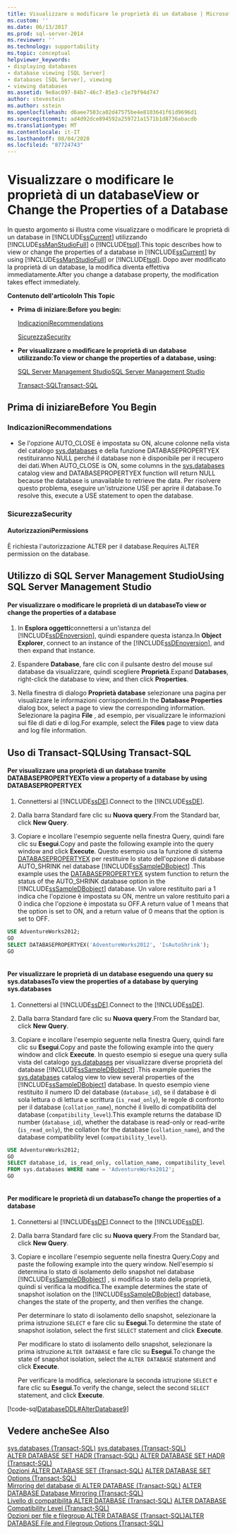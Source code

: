 ```yaml
---
title: Visualizzare o modificare le proprietà di un database | Microsoft Docs
ms.custom: ''
ms.date: 06/13/2017
ms.prod: sql-server-2014
ms.reviewer: ''
ms.technology: supportability
ms.topic: conceptual
helpviewer_keywords:
- displaying databases
- database viewing [SQL Server]
- databases [SQL Server], viewing
- viewing databases
ms.assetid: 9e8ac097-84b7-46c7-85e3-c1e79f94d747
author: stevestein
ms.author: sstein
ms.openlocfilehash: d6aee7503ca02d47575be4e8103641f61d9696d1
ms.sourcegitcommit: ad4d92dce894592a259721a1571b1d8736abacdb
ms.translationtype: MT
ms.contentlocale: it-IT
ms.lasthandoff: 08/04/2020
ms.locfileid: "87724743"
---
```

# <a name="view-or-change-the-properties-of-a-database"></a><span data-ttu-id="55b3c-102">Visualizzare o modificare le proprietà di un database</span><span class="sxs-lookup"><span data-stu-id="55b3c-102">View or Change the Properties of a Database</span></span>
  <span data-ttu-id="55b3c-103">In questo argomento si illustra come visualizzare o modificare le proprietà di un database in [!INCLUDE[ssCurrent](../../includes/sscurrent-md.md)] utilizzando [!INCLUDE[ssManStudioFull](../../includes/ssmanstudiofull-md.md)] o [!INCLUDE[tsql](../../includes/tsql-md.md)].</span><span class="sxs-lookup"><span data-stu-id="55b3c-103">This topic describes how to view or change the properties of a database in [!INCLUDE[ssCurrent](../../includes/sscurrent-md.md)] by using [!INCLUDE[ssManStudioFull](../../includes/ssmanstudiofull-md.md)] or [!INCLUDE[tsql](../../includes/tsql-md.md)].</span></span> <span data-ttu-id="55b3c-104">Dopo aver modificato la proprietà di un database, la modifica diventa effettiva immediatamente.</span><span class="sxs-lookup"><span data-stu-id="55b3c-104">After you change a database property, the modification takes effect immediately.</span></span>  
  
 <span data-ttu-id="55b3c-105">**Contenuto dell'articolo**</span><span class="sxs-lookup"><span data-stu-id="55b3c-105">**In This Topic**</span></span>  
  
-   <span data-ttu-id="55b3c-106">**Prima di iniziare:**</span><span class="sxs-lookup"><span data-stu-id="55b3c-106">**Before you begin:**</span></span>  
  
     [<span data-ttu-id="55b3c-107">Indicazioni</span><span class="sxs-lookup"><span data-stu-id="55b3c-107">Recommendations</span></span>](#Recommendations)  
  
     [<span data-ttu-id="55b3c-108">Sicurezza</span><span class="sxs-lookup"><span data-stu-id="55b3c-108">Security</span></span>](#Security)  
  
-   <span data-ttu-id="55b3c-109">**Per visualizzare o modificare le proprietà di un database utilizzando:**</span><span class="sxs-lookup"><span data-stu-id="55b3c-109">**To view or change the properties of a database, using:**</span></span>  
  
     [<span data-ttu-id="55b3c-110">SQL Server Management Studio</span><span class="sxs-lookup"><span data-stu-id="55b3c-110">SQL Server Management Studio</span></span>](#SSMSProcedure)  
  
     [<span data-ttu-id="55b3c-111">Transact-SQL</span><span class="sxs-lookup"><span data-stu-id="55b3c-111">Transact-SQL</span></span>](#TsqlProcedure)  
  
##  <a name="before-you-begin"></a><a name="BeforeYouBegin"></a> <span data-ttu-id="55b3c-112">Prima di iniziare</span><span class="sxs-lookup"><span data-stu-id="55b3c-112">Before You Begin</span></span>  
  
###  <a name="recommendations"></a><a name="Recommendations"></a> <span data-ttu-id="55b3c-113">Indicazioni</span><span class="sxs-lookup"><span data-stu-id="55b3c-113">Recommendations</span></span>  
  
-   <span data-ttu-id="55b3c-114">Se l'opzione AUTO_CLOSE è impostata su ON, alcune colonne nella vista del catalogo [sys.databases](/sql/relational-databases/system-catalog-views/sys-databases-transact-sql) e della funzione DATABASEPROPERTYEX restituiranno NULL perché il database non è disponibile per il recupero dei dati.</span><span class="sxs-lookup"><span data-stu-id="55b3c-114">When AUTO_CLOSE is ON, some columns in the [sys.databases](/sql/relational-databases/system-catalog-views/sys-databases-transact-sql) catalog view and DATABASEPROPERTYEX function will return NULL because the database is unavailable to retrieve the data.</span></span> <span data-ttu-id="55b3c-115">Per risolvere questo problema, eseguire un'istruzione USE per aprire il database.</span><span class="sxs-lookup"><span data-stu-id="55b3c-115">To resolve this, execute a USE statement to open the database.</span></span>  
  
###  <a name="security"></a><a name="Security"></a> <span data-ttu-id="55b3c-116">Sicurezza</span><span class="sxs-lookup"><span data-stu-id="55b3c-116">Security</span></span>  
  
####  <a name="permissions"></a><a name="Permissions"></a> <span data-ttu-id="55b3c-117">Autorizzazioni</span><span class="sxs-lookup"><span data-stu-id="55b3c-117">Permissions</span></span>  
 <span data-ttu-id="55b3c-118">È richiesta l'autorizzazione ALTER per il database.</span><span class="sxs-lookup"><span data-stu-id="55b3c-118">Requires ALTER permission on the database.</span></span>  
  
##  <a name="using-sql-server-management-studio"></a><a name="SSMSProcedure"></a> <span data-ttu-id="55b3c-119">Utilizzo di SQL Server Management Studio</span><span class="sxs-lookup"><span data-stu-id="55b3c-119">Using SQL Server Management Studio</span></span>  
  
#### <a name="to-view-or-change-the-properties-of-a-database"></a><span data-ttu-id="55b3c-120">Per visualizzare o modificare le proprietà di un database</span><span class="sxs-lookup"><span data-stu-id="55b3c-120">To view or change the properties of a database</span></span>  
  
1.  <span data-ttu-id="55b3c-121">In **Esplora oggetti**connettersi a un'istanza del [!INCLUDE[ssDEnoversion](../../includes/ssdenoversion-md.md)], quindi espandere questa istanza.</span><span class="sxs-lookup"><span data-stu-id="55b3c-121">In **Object Explorer**, connect to an instance of the [!INCLUDE[ssDEnoversion](../../includes/ssdenoversion-md.md)], and then expand that instance.</span></span>  
  
2.  <span data-ttu-id="55b3c-122">Espandere **Database**, fare clic con il pulsante destro del mouse sul database da visualizzare, quindi scegliere **Proprietà**.</span><span class="sxs-lookup"><span data-stu-id="55b3c-122">Expand **Databases**, right-click the database to view, and then click **Properties**.</span></span>  
  
3.  <span data-ttu-id="55b3c-123">Nella finestra di dialogo **Proprietà database** selezionare una pagina per visualizzare le informazioni corrispondenti.</span><span class="sxs-lookup"><span data-stu-id="55b3c-123">In the **Database Properties** dialog box, select a page to view the corresponding information.</span></span> <span data-ttu-id="55b3c-124">Selezionare la pagina **File** , ad esempio, per visualizzare le informazioni sui file di dati e di log.</span><span class="sxs-lookup"><span data-stu-id="55b3c-124">For example, select the **Files** page to view data and log file information.</span></span>  
  
##  <a name="using-transact-sql"></a><a name="TsqlProcedure"></a> <span data-ttu-id="55b3c-125">Uso di Transact-SQL</span><span class="sxs-lookup"><span data-stu-id="55b3c-125">Using Transact-SQL</span></span>  
  
#### <a name="to-view-a-property-of-a-database-by-using-databasepropertyex"></a><span data-ttu-id="55b3c-126">Per visualizzare una proprietà di un database tramite DATABASEPROPERTYEX</span><span class="sxs-lookup"><span data-stu-id="55b3c-126">To view a property of a database by using DATABASEPROPERTYEX</span></span>  
  
1.  <span data-ttu-id="55b3c-127">Connettersi al [!INCLUDE[ssDE](../../includes/ssde-md.md)].</span><span class="sxs-lookup"><span data-stu-id="55b3c-127">Connect to the [!INCLUDE[ssDE](../../includes/ssde-md.md)].</span></span>  
  
2.  <span data-ttu-id="55b3c-128">Dalla barra Standard fare clic su **Nuova query**.</span><span class="sxs-lookup"><span data-stu-id="55b3c-128">From the Standard bar, click **New Query**.</span></span>  
  
3.  <span data-ttu-id="55b3c-129">Copiare e incollare l'esempio seguente nella finestra Query, quindi fare clic su **Esegui**.</span><span class="sxs-lookup"><span data-stu-id="55b3c-129">Copy and paste the following example into the query window and click **Execute**.</span></span> <span data-ttu-id="55b3c-130">Questo esempio usa la funzione di sistema [DATABASEPROPERTYEX](/sql/t-sql/functions/databasepropertyex-transact-sql) per restituire lo stato dell'opzione di database AUTO_SHRINK nel database [!INCLUDE[ssSampleDBobject](../../includes/sssampledbobject-md.md)] .</span><span class="sxs-lookup"><span data-stu-id="55b3c-130">This example uses the [DATABASEPROPERTYEX](/sql/t-sql/functions/databasepropertyex-transact-sql) system function to return the status of the AUTO_SHRINK database option in the [!INCLUDE[ssSampleDBobject](../../includes/sssampledbobject-md.md)] database.</span></span> <span data-ttu-id="55b3c-131">Un valore restituito pari a 1 indica che l'opzione è impostata su ON, mentre un valore restituito pari a 0 indica che l'opzione è impostata su OFF.</span><span class="sxs-lookup"><span data-stu-id="55b3c-131">A return value of 1 means that the option is set to ON, and a return value of 0 means that the option is set to OFF.</span></span>  
  
```sql  
USE AdventureWorks2012;  
GO  
SELECT DATABASEPROPERTYEX('AdventureWorks2012', 'IsAutoShrink');  
GO  
  
```  
  
#### <a name="to-view-the-properties-of-a-database-by-querying-sysdatabases"></a><span data-ttu-id="55b3c-132">Per visualizzare le proprietà di un database eseguendo una query su sys.databases</span><span class="sxs-lookup"><span data-stu-id="55b3c-132">To view the properties of a database by querying sys.databases</span></span>  
  
1.  <span data-ttu-id="55b3c-133">Connettersi al [!INCLUDE[ssDE](../../includes/ssde-md.md)].</span><span class="sxs-lookup"><span data-stu-id="55b3c-133">Connect to the [!INCLUDE[ssDE](../../includes/ssde-md.md)].</span></span>  
  
2.  <span data-ttu-id="55b3c-134">Dalla barra Standard fare clic su **Nuova query**.</span><span class="sxs-lookup"><span data-stu-id="55b3c-134">From the Standard bar, click **New Query**.</span></span>  
  
3.  <span data-ttu-id="55b3c-135">Copiare e incollare l'esempio seguente nella finestra Query, quindi fare clic su **Esegui**.</span><span class="sxs-lookup"><span data-stu-id="55b3c-135">Copy and paste the following example into the query window and click **Execute**.</span></span> <span data-ttu-id="55b3c-136">In questo esempio si esegue una query sulla vista del catalogo [sys.databases](/sql/relational-databases/system-catalog-views/sys-databases-transact-sql) per visualizzare diverse proprietà del database [!INCLUDE[ssSampleDBobject](../../includes/sssampledbobject-md.md)] .</span><span class="sxs-lookup"><span data-stu-id="55b3c-136">This example queries the [sys.databases](/sql/relational-databases/system-catalog-views/sys-databases-transact-sql) catalog view to view several properties of the [!INCLUDE[ssSampleDBobject](../../includes/sssampledbobject-md.md)] database.</span></span> <span data-ttu-id="55b3c-137">In questo esempio viene restituito il numero ID del database (`database_id`), se il database è di sola lettura o di lettura e scrittura (`is_read_only`), le regole di confronto per il database (`collation_name`), nonché il livello di compatibilità del database (`compatibility_level`).</span><span class="sxs-lookup"><span data-stu-id="55b3c-137">This example returns the database ID number (`database_id`), whether the database is read-only or read-write (`is_read_only`), the collation for the database (`collation_name`), and the database compatibility level (`compatibility_level`).</span></span>  
  
```sql  
USE AdventureWorks2012;  
GO  
SELECT database_id, is_read_only, collation_name, compatibility_level  
FROM sys.databases WHERE name = 'AdventureWorks2012';  
GO  
  
```  
  
#### <a name="to-change-the-properties-of-a-database"></a><span data-ttu-id="55b3c-138">Per modificare le proprietà di un database</span><span class="sxs-lookup"><span data-stu-id="55b3c-138">To change the properties of a database</span></span>  
  
1.  <span data-ttu-id="55b3c-139">Connettersi al [!INCLUDE[ssDE](../../includes/ssde-md.md)].</span><span class="sxs-lookup"><span data-stu-id="55b3c-139">Connect to the [!INCLUDE[ssDE](../../includes/ssde-md.md)].</span></span>  
  
2.  <span data-ttu-id="55b3c-140">Dalla barra Standard fare clic su **Nuova query**.</span><span class="sxs-lookup"><span data-stu-id="55b3c-140">From the Standard bar, click **New Query**.</span></span>  
  
3.  <span data-ttu-id="55b3c-141">Copiare e incollare l'esempio seguente nella finestra Query.</span><span class="sxs-lookup"><span data-stu-id="55b3c-141">Copy and paste the following example into the query window.</span></span> <span data-ttu-id="55b3c-142">Nell'esempio si determina lo stato di isolamento dello snapshot nel database [!INCLUDE[ssSampleDBobject](../../includes/sssampledbobject-md.md)] , si modifica lo stato della proprietà, quindi si verifica la modifica.</span><span class="sxs-lookup"><span data-stu-id="55b3c-142">The example determines the state of snapshot isolation on the [!INCLUDE[ssSampleDBobject](../../includes/sssampledbobject-md.md)] database, changes the state of the property, and then verifies the change.</span></span>  
  
     <span data-ttu-id="55b3c-143">Per determinare lo stato di isolamento dello snapshot, selezionare la prima istruzione `SELECT` e fare clic su **Esegui**.</span><span class="sxs-lookup"><span data-stu-id="55b3c-143">To determine the state of snapshot isolation, select the first `SELECT` statement and click **Execute**.</span></span>  
  
     <span data-ttu-id="55b3c-144">Per modificare lo stato di isolamento dello snapshot, selezionare la prima istruzione `ALTER DATABASE` e fare clic su **Esegui**.</span><span class="sxs-lookup"><span data-stu-id="55b3c-144">To change the state of snapshot isolation, select the `ALTER DATABASE` statement and click **Execute**.</span></span>  
  
     <span data-ttu-id="55b3c-145">Per verificare la modifica, selezionare la seconda istruzione `SELECT` e fare clic su **Esegui**.</span><span class="sxs-lookup"><span data-stu-id="55b3c-145">To verify the change, select the second `SELECT` statement, and click **Execute**.</span></span>  
  
 [!code-sql[DatabaseDDL#AlterDatabase9](../../snippets/tsql/SQL14/tsql/databaseddl/transact-sql/alterdatabase.sql#alterdatabase9)]  
  
## <a name="see-also"></a><span data-ttu-id="55b3c-146">Vedere anche</span><span class="sxs-lookup"><span data-stu-id="55b3c-146">See Also</span></span>  
 <span data-ttu-id="55b3c-147">[sys.databases &#40;Transact-SQL&#41;](/sql/relational-databases/system-catalog-views/sys-databases-transact-sql) </span><span class="sxs-lookup"><span data-stu-id="55b3c-147">[sys.databases &#40;Transact-SQL&#41;](/sql/relational-databases/system-catalog-views/sys-databases-transact-sql) </span></span>  
 <span data-ttu-id="55b3c-148">[ALTER DATABASE SET HADR &#40;Transact-SQL&#41;](/sql/t-sql/statements/alter-database-transact-sql-set-hadr) </span><span class="sxs-lookup"><span data-stu-id="55b3c-148">[ALTER DATABASE SET HADR &#40;Transact-SQL&#41;](/sql/t-sql/statements/alter-database-transact-sql-set-hadr) </span></span>  
 <span data-ttu-id="55b3c-149">[Opzioni ALTER DATABASE SET &#40;Transact-SQL&#41;](/sql/t-sql/statements/alter-database-transact-sql-set-options) </span><span class="sxs-lookup"><span data-stu-id="55b3c-149">[ALTER DATABASE SET Options &#40;Transact-SQL&#41;](/sql/t-sql/statements/alter-database-transact-sql-set-options) </span></span>  
 <span data-ttu-id="55b3c-150">[Mirroring del database di ALTER DATABASE &#40;Transact-SQL&#41;](/sql/t-sql/statements/alter-database-transact-sql-database-mirroring) </span><span class="sxs-lookup"><span data-stu-id="55b3c-150">[ALTER DATABASE Database Mirroring &#40;Transact-SQL&#41;](/sql/t-sql/statements/alter-database-transact-sql-database-mirroring) </span></span>  
 <span data-ttu-id="55b3c-151">[Livello di compatibilità ALTER DATABASE &#40;Transact-SQL&#41;](/sql/t-sql/statements/alter-database-transact-sql-compatibility-level) </span><span class="sxs-lookup"><span data-stu-id="55b3c-151">[ALTER DATABASE Compatibility Level &#40;Transact-SQL&#41;](/sql/t-sql/statements/alter-database-transact-sql-compatibility-level) </span></span>  
 [<span data-ttu-id="55b3c-152">Opzioni per file e filegroup ALTER DATABASE &#40;Transact-SQL&#41;</span><span class="sxs-lookup"><span data-stu-id="55b3c-152">ALTER DATABASE File and Filegroup Options &#40;Transact-SQL&#41;</span></span>](/sql/t-sql/statements/alter-database-transact-sql-file-and-filegroup-options)  
  
  
